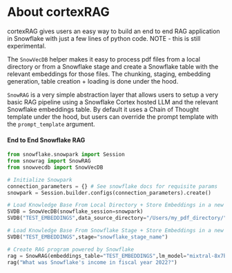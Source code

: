 # About cortexRAG
cortexRAG gives users an easy way to build an end to end RAG application in Snowflake with just a few lines of python code. NOTE - this is still experimental.

The `SnowVecDB` helper makes it easy to process pdf files from a local directory or from a Snowflake stage and create a Snowflake table with the relevant embeddings for those files. The chunking, staging, embedding generation, table creation + loading is done under the hood.

`SnowRAG` is a very simple abstraction layer that allows users to setup a very basic RAG pipeline using a Snowflake Cortex hosted LLM and the relevant Snowflake embeddings table. By default it uses a Chain of Thought template under the hood, but users can override the prompt template with the `prompt_template` argument.


#### End to End Snowflake RAG
```python
from snowflake.snowpark import Session 
from snowrag import SnowRAG 
from snowvecdb import SnowVecDB

# Initialize Snowpark
connection_parameters = {} # See snowflake docs for requisite params
snowpark = Session.builder.configs(connection_parameters).create()

# Load Knowledge Base From Local Directory + Store Embeddings in a new Snowflake Table
SVDB = SnowVecDB(snowflake_session=snowpark) 
SVDB("TEST_EMBEDDINGS",data_source_directory="/Users/my_pdf_directory/")

# Load Knowledge Base From Snowflake Stage + Store Embeddings in a new Snowflake Table
SVDB("TEST_EMBEDDINGS",stage="snowflake_stage_name")

# Create RAG program powered by Snowflake
rag = SnowRAG(embeddings_table="TEST_EMBEDDINGS",lm_model="mixtral-8x7b",snowflake_session=snowpark)
rag("What was Snowflake's income in fiscal year 2022?")
```
